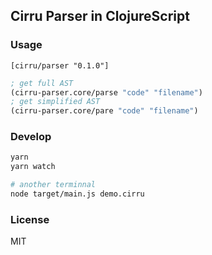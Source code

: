 
Cirru Parser in ClojureScript
----

### Usage

```edn
[cirru/parser "0.1.0"]
```

```clojure
; get full AST
(cirru-parser.core/parse "code" "filename")
; get simplified AST
(cirru-parser.core/pare "code" "filename")
```

### Develop

```bash
yarn
yarn watch

# another terminnal
node target/main.js demo.cirru
```

### License

MIT
